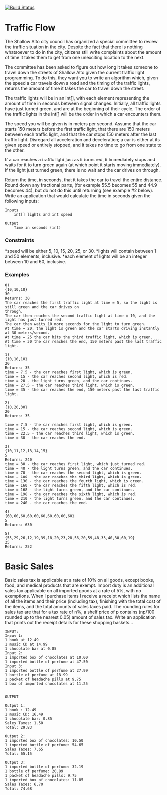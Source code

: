 [![Build Status](https://travis-ci.org/regis-leray/exercise.png?branch=master)](https://travis-ci.org/regis-leray/exercise)



# Traffic Flow

The Shallow Alto city council has organized a special committee to review the traffic situation in the city. Despite the fact that there is nothing whatsoever to do in the city, citizens still write
complaints about the amount of time it takes them to get from one unexciting location to the next.

The committee has been asked to figure out how long it takes someone to travel down the streets of Shallow Alto given the current traffic light programming. To do this, they want you to
write an algorithm which, given the speed a car travels down a road and the timing of the traffic lights, returns the amount of time it takes the car to travel down the street.

The traffic lights will be in an int[], with each element representing the amount of time in seconds between signal changes. Initially, all traffic lights have just turned green, and are at the
beginning of their cycle. The order of the traffic lights in the int[] will be the order in which a car encounters them.

The speed you will be given is in meters per second. Assume that the car starts 150 meters before the first traffic light, that there are 150 meters between each traffic light, and that the
car stops 150 meters after the last traffic light. Disregard all acceleration and deceleration; a car is either at its given speed or entirely stopped, and it takes no time to go from one state to the
other.

If a car reaches a traffic light just as it turns red, it immediately stops and waits for it to turn green again (at which point it starts moving immediately). If the light just turned green, there is
no wait and the car drives on through.

Return the time, in seconds, that it takes the car to travel the entire distance. Round down any fractional parts, (for example 55.5 becomes 55 and 44.9 becomes 44), but do not do this until
returning (see example #2 below).
Write an application that would calculate the time in seconds given the following inputs:

```
Inputs
    int[] lights and int speed

Output
    Time in seconds (int)
```


### Constraints

*speed will be either 5, 10, 15, 20, 25, or 30.
*lights will contain between 1 and 50 elements, inclusive.
*each element of lights will be an integer between 10 and 60, inclusive.

### Examples

```
0)
{10,10,10}
30
Returns: 30
The car reaches the first traffic light at time = 5, so the light is still green and the car drives on
through.
The car then reaches the second traffic light at time = 10, and the light has just turned red.
The car then waits 10 more seconds for the light to turn green.
At time = 20, the light is green and the car starts driving instantly at 30 meters/second.
At time = 25 the car hits the third traffic light, which is green.
At time = 30 the car reaches the end, 150 meters past the last traffic light.
```

```
1)
{10,10,10}
20
Returns: 35
time = 7.5 - the car reaches first light, which is green.
time = 15 - the car reaches second light, which is red.
time = 20 - the light turns green, and the car continues.
time = 27.5 - the car reaches third light, which is green.
time = 35 - the car reaches the end, 150 meters past the last traffic light.
```

```
2)
{10,20,30}
20
Returns: 35

time = 7.5 - the car reaches first light, which is green.
time = 15 - the car reaches second light, which is green.
time = 22.5 - the car reaches third light, which is green.
time = 30 - the car reaches the end.
```

```
3)
{10,11,12,13,14,15}
5
Returns: 240
time = 30 - the car reaches first light, which just turned red.
time = 40 - the light turns green, and the car continues.
time = 70 - the car reaches the second light, which is green.
time = 100 - the car reaches the third light, which is green.
time = 130 - the car reaches the fourth light, which is green.
time = 160 - the car reaches the fifth light, which is red.
time = 168 - the light turns green, and the car continues.
time = 198 - the car reaches the sixth light, which is red.
time = 210 - the light turns green, and the car continues.
time = 240 - the car reaches the end.
```

```
4)
{60,60,60,60,60,60,60,60,60,60}
5
Returns: 630
```

```
5)
{55,29,26,12,19,39,18,20,23,28,56,20,59,48,33,40,30,60,19}
25
Returns: 252
```

# Basic Sales

Basic sales tax is applicable at a rate of 10% on all goods, except books, food, and medical products that are exempt. Import duty is an additional sales tax applicable on all imported
goods at a rate of 5%, with no exemptions. When I purchase items I receive a receipt which lists the name of all the items and their price
(including tax), finishing with the total cost of the items, and the total amounts of sales taxes paid. The rounding rules for sales tax are that for a tax rate of n%, a shelf price of p contains
(np/100 rounded up to the nearest 0.05) amount of sales tax. Write an application that prints out the receipt details for these shopping baskets...

```
INPUT:
Input 1:
1 book at 12.49
1 music CD at 14.99
1 chocolate bar at 0.85
Input 2:
1 imported box of chocolates at 10.00
1 imported bottle of perfume at 47.50
Input 3:
1 imported bottle of perfume at 27.99
1 bottle of perfume at 18.99
1 packet of headache pills at 9.75
1 box of imported chocolates at 11.25


OUTPUT

Output 1:
1 book : 12.49
1 music CD: 16.49
1 chocolate bar: 0.85
Sales Taxes: 1.50
Total: 29.83

Output 2:
1 imported box of chocolates: 10.50
1 imported bottle of perfume: 54.65
Sales Taxes: 7.65
Total: 65.15

Output 3:
1 imported bottle of perfume: 32.19
1 bottle of perfume: 20.89
1 packet of headache pills: 9.75
1 imported box of chocolates: 11.85
Sales Taxes: 6.70
Total: 74.68
```
